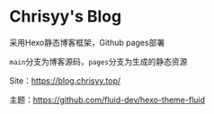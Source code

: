 # Chrisyy's Blog

采用Hexo静态博客框架，Github pages部署

`main`分支为博客源码，`pages`分支为生成的静态资源

Site：https://blog.chrisyy.top/

主题：https://github.com/fluid-dev/hexo-theme-fluid






